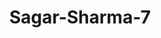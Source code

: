 ---
title: Sagar-Sharma-7
github: https://github.com/Sagar-Sharma-7
mode: dark
transition: 2.6s
score: 94.3
archetype:
- Code
- Little Bit of Everything
- Badges | Tags | Icons
- Github Actions
---
